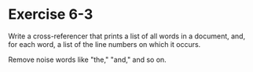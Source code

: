 # Exercise 6-3

Write a cross-referencer that prints a list of all words in a document, and, for each word, a list of the line numbers on which it occurs.

Remove noise words like "the," "and," and so on.
